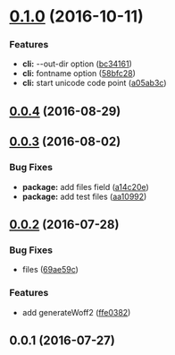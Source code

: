 <a name="0.1.0"></a>
# [0.1.0](https://github.com/mkwtys/icontype/compare/v0.0.4...v0.1.0) (2016-10-11)


### Features

* **cli:** --out-dir option ([bc34161](https://github.com/mkwtys/icontype/commit/bc34161))
* **cli:** fontname option ([58bfc28](https://github.com/mkwtys/icontype/commit/58bfc28))
* **cli:** start unicode code point ([a05ab3c](https://github.com/mkwtys/icontype/commit/a05ab3c))



<a name="0.0.4"></a>
## [0.0.4](https://github.com/mkwtys/icontype/compare/v0.0.3...v0.0.4) (2016-08-29)



<a name="0.0.3"></a>
## [0.0.3](https://github.com/mkwtys/icontype/compare/v0.0.2...v0.0.3) (2016-08-02)


### Bug Fixes

* **package:** add files field ([a14c20e](https://github.com/mkwtys/icontype/commit/a14c20e))
* **package:** add test files ([aa10992](https://github.com/mkwtys/icontype/commit/aa10992))



<a name="0.0.2"></a>
## [0.0.2](https://github.com/mkwtys/icontype/compare/v0.0.1...v0.0.2) (2016-07-28)


### Bug Fixes

* files ([69ae59c](https://github.com/mkwtys/icontype/commit/69ae59c))


### Features

* add generateWoff2 ([ffe0382](https://github.com/mkwtys/icontype/commit/ffe0382))



<a name="0.0.1"></a>
## 0.0.1 (2016-07-27)



